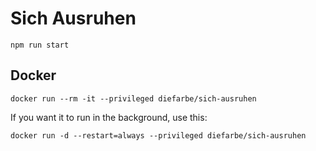 # Sich Ausruhen

`npm run start`

## Docker

`docker run --rm -it --privileged diefarbe/sich-ausruhen`

If you want it to run in the background, use this:

`docker run -d --restart=always --privileged diefarbe/sich-ausruhen`